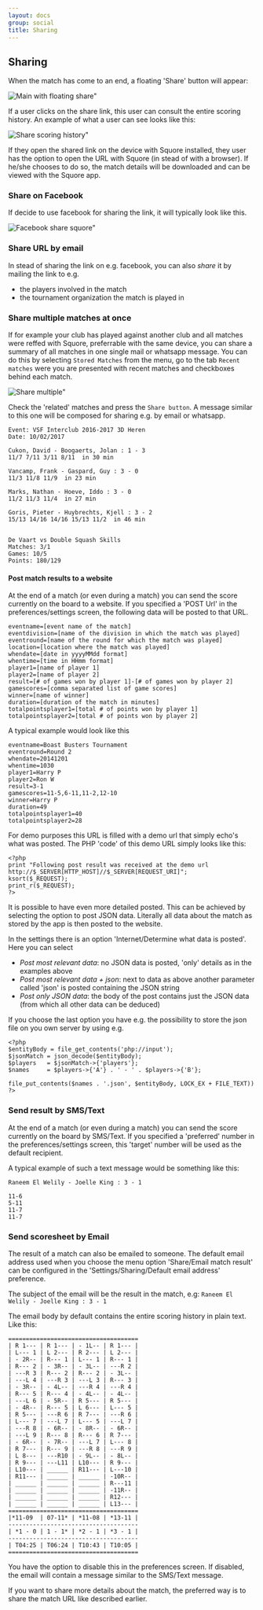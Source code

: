 ```yaml
---
layout: docs
group: social
title: Sharing
---
```

## Sharing

When the match has come to an end, a floating 'Share' button will appear:

![Main with floating share"](../img/sb.main.06.floating.sharebutton.png)

If a user clicks on the share link, this user can consult the entire scoring history.
An example of what a user can see looks like this:

![Share scoring history"](../img/browser.shared.score.history.01.png)

If they open the shared link on the device with Squore installed, they user has the option to open the URL with Squore (in stead of with a browser).
If he/she chooses to do so, the match details will be downloaded and can be viewed with the Squore app.

### Share on Facebook

If decide to use facebook for sharing the link, it will typically look like this.

![Facebook share squore"](../img/facebook.share.01.png)

### Share URL by email

In stead of sharing the link on e.g. facebook, you can also _share_ it by mailing the link to e.g.
* the players involved in the match
* the tournament organization the match is played in

### Share multiple matches at once

If for example your club has played against another club and all matches were reffed with Squore, preferrable with the same device, you can share a summary of all matches in one single mail or whatsapp message.
You can do this by selecting `Stored Matches` from the menu, go to the tab `Recent matches` were you are presented with recent matches and checkboxes behind each match.

![Share multiple"](../img/share.multiple.01.png)

Check the 'related' matches and press the `Share button`.
A message similar to this one will be composed for sharing e.g. by email or whatsapp.

    Event: VSF Interclub 2016-2017 3D Heren 
    Date: 10/02/2017
    
    Cukon, David - Boogaerts, Jolan : 1 - 3
    11/7 7/11 3/11 8/11  in 30 min
    
    Vancamp, Frank - Gaspard, Guy : 3 - 0
    11/3 11/8 11/9  in 23 min
    
    Marks, Nathan - Hoeve, Iddo : 3 - 0
    11/2 11/3 11/4  in 27 min
    
    Goris, Pieter - Huybrechts, Kjell : 3 - 2
    15/13 14/16 14/16 15/13 11/2  in 46 min
    
    
    De Vaart vs Double Squash Skills
    Matches: 3/1
    Games: 10/5
    Points: 180/129


#### Post match results to a website

At the end of a match (or even during a match) you can send the score currently on the board to a website.
If you specified a 'POST Url' in the preferences/settings screen, the following data will be posted to that URL.

    eventname=[event name of the match]
    eventdivision=[name of the division in which the match was played]
    eventround=[name of the round for which the match was played]
    location=[location where the match was played]
    whendate=[date in yyyyMMdd format]
    whentime=[time in HHmm format]
    player1=[name of player 1]
    player2=[name of player 2]
    result=[# of games won by player 1]-[# of games won by player 2]
    gamescores=[comma separated list of game scores]
    winner=[name of winner]
    duration=[duration of the match in minutes]
    totalpointsplayer1=[total # of points won by player 1]
    totalpointsplayer2=[total # of points won by player 2]

A typical example would look like this

    eventname=Boast Busters Tournament
    eventround=Round 2
    whendate=20141201
    whentime=1030
    player1=Harry P
    player2=Ron W
    result=3-1
    gamescores=11-5,6-11,11-2,12-10
    winner=Harry P
    duration=49
    totalpointsplayer1=40
    totalpointsplayer2=28

For demo purposes this URL is filled with a demo url that simply echo's what was posted.
The PHP 'code' of this demo URL simply looks like this:

    <?php
    print "Following post result was received at the demo url http://$_SERVER[HTTP_HOST]//$_SERVER[REQUEST_URI]";
    ksort($_REQUEST);
    print_r($_REQUEST);
    ?>

It is possible to have even more detailed posted. This can be achieved by selecting the option to post JSON data.
Literally all data about the match as stored by the app is then posted to the website.

In the settings there is an option 'Internet/Determine what data is posted'.
Here you can select
*   _Post most relevant data_: no JSON data is posted, 'only' details as in the examples above
*   _Post most relevant data + json_: next to data as above another parameter called 'json' is posted containing the JSON string
*   _Post only JSON data_: the body of the post contains just the JSON data (from which all other data can be deduced)

If you choose the last option you have e.g. the possibility to store the json file on you own server by using e.g.

    <?php
    $entityBody = file_get_contents('php://input');
    $jsonMatch = json_decode($entityBody);
    $players   = $jsonMatch->{'players'};
    $names     = $players->{'A'} . ' - ' . $players->{'B'};

    file_put_contents($names . '.json', $entityBody, LOCK_EX + FILE_TEXT))
    ?>


### Send result by SMS/Text

At the end of a match (or even during a match) you can send the score currently on the board by SMS/Text.
If you specified a 'preferred' number in the preferences/settings screen, this 'target' number will be used
as the default recipient.

A typical example of such a text message would be something like this:

    Raneem El Welily - Joelle King : 3 - 1

    11-6
    5-11
    11-7
    11-7

### Send scoresheet by Email

The result of a match can also be emailed to someone. The default email address used when you choose the menu option
'Share/Email match result' can be configured in the 'Settings/Sharing/Default email address' preference.

The subject of the email will be the result in the match, e.g: `Raneem El Welily - Joelle King : 3 - 1`

The email body by default contains the entire scoring history in plain text. Like this:

    =====================================
    | R 1--- | R 1--- | - 1L-- | R 1--- |
    | L--- 1 | L 2--- | R 2--- | L 2--- |
    | - 2R-- | R--- 1 | L--- 1 | R--- 1 |
    | R--- 2 | - 3R-- | - 3L-- | ---R 2 |
    | ---R 3 | R--- 2 | R--- 2 | - 3L-- |
    | ---L 4 | ---R 3 | ---L 3 | R--- 3 |
    | - 3R-- | - 4L-- | ---R 4 | ---R 4 |
    | R--- 5 | R--- 4 | - 4L-- | - 4L-- |
    | ---L 6 | - 5R-- | R 5--- | R 5--- |
    | - 4R-- | R--- 5 | L 6--- | L--- 5 |
    | R 5--- | ---R 6 | R 7--- | ---R 6 |
    | L--- 7 | ---L 7 | L--- 5 | ---L 7 |
    | ---R 8 | - 6R-- | - 8R-- | - 6R-- |
    | ---L 9 | R--- 8 | R--- 6 | R 7--- |
    | - 6R-- | - 7R-- | ---L 7 | L--- 8 |
    | R 7--- | R--- 9 | ---R 8 | ---R 9 |
    | L 8--- | ---R10 | - 9L-- | - 8L-- |
    | R 9--- | ---L11 | L10--- | R 9--- |
    | L10--- | ______ | R11--- | L---10 |
    | R11--- | ______ | ______ | -10R-- |
    | ______ | ______ | ______ | R---11 |
    | ______ | ______ | ______ | -11R-- |
    | ______ | ______ | ______ | R12--- |
    | ______ | ______ | ______ | L13--- |
    =====================================
    |*11-09  | 07-11* | *11-08 | *13-11 |
    -------------------------------------
    | *1 - 0 | 1 - 1* | *2 - 1 | *3 - 1 |
    -------------------------------------
    | T04:25 | T06:24 | T10:43 | T10:05 |
    =====================================

You have the option to disable this in the preferences screen.
If disabled, the email will contain a message similar to the SMS/Text message.

If you want to share more details about the match, the preferred way is to share the match URL like described earlier.

